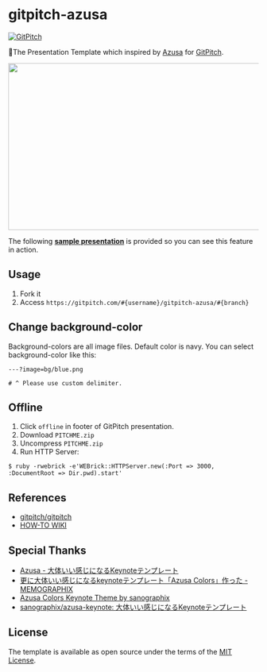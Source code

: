 # gitpitch-azusa

[![GitPitch](https://gitpitch.com/assets/badge.svg)](https://gitpitch.com/yhirano55/gitpitch-azusa/master?grs=github&t=white)

:tropical_drink:The Presentation Template which inspired by [Azusa](http://sanographix.github.io/azusa-keynote/) for [GitPitch](https://gitpitch.com/).

<a href="https://gitpitch.com/yhirano55/gitpitch-azusa/master?grs=github&t=white"><img src="https://raw.githubusercontent.com/yhirano55/gitpitch-azusa/master/assets/slide.jpg" width="600" height="336" /></a>

The following <strong>[sample presentation](https://gitpitch.com/yhirano55/gitpitch-azusa/master?grs=github&t=white)</strong> is provided so you can see this feature in action.

## Usage

1. Fork it
2. Access `https://gitpitch.com/#{username}/gitpitch-azusa/#{branch}`

## Change background-color

Background-colors are all image files. Default color is navy. You can select background-color like this:

    ---?image=bg/blue.png

    # ^ Please use custom delimiter.

## Offline

1. Click `offline` in footer of GitPitch presentation.
2. Download `PITCHME.zip`
3. Uncompress `PITCHME.zip`
4. Run HTTP Server:

  ```
  $ ruby -rwebrick -e'WEBrick::HTTPServer.new(:Port => 3000, :DocumentRoot => Dir.pwd).start'
  ```

## References

- [gitpitch/gitpitch](https://github.com/gitpitch/gitpitch)
- [HOW-TO WIKI](https://github.com/gitpitch/gitpitch/wiki)

## Special Thanks

- [Azusa - 大体いい感じになるKeynoteテンプレート](http://sanographix.github.io/azusa-keynote/)
- [更に大体いい感じになるkeynoteテンプレート「Azusa Colors」作った - MEMOGRAPHIX](http://memo.sanographix.net/post/113681262780)
- [Azusa Colors Keynote Theme by sanographix](http://sanographix.github.io/azusa-colors/)
- [sanographix/azusa-keynote: 大体いい感じになるKeynoteテンプレート](https://github.com/sanographix/azusa-keynote)

## License

The template is available as open source under the terms of the [MIT License](http://opensource.org/licenses/MIT).
